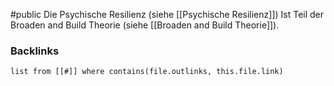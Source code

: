 #public
Die Psychische Resilienz (siehe [[Psychische Resilienz]]) Ist Teil der Broaden and Build Theorie (siehe [[Broaden and Build Theorie]]). 

### Backlinks
```dataview 
list from [[#]] where contains(file.outlinks, this.file.link)
```

